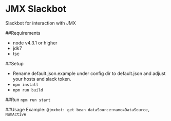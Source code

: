 # JMX Slackbot
Slackbot for interaction with JMX

##Requirements
* node v4.3.1 or higher
* jdk7
* tsc

##Setup
* Rename default.json.example under config dir to default.json and adjust your hosts and slack token.
* `npm install`
* `npm run build`

##Run
`npm run start`

##Usage
Example:
`@jmxbot: get bean dataSource:name=DataSource, NumActive`
